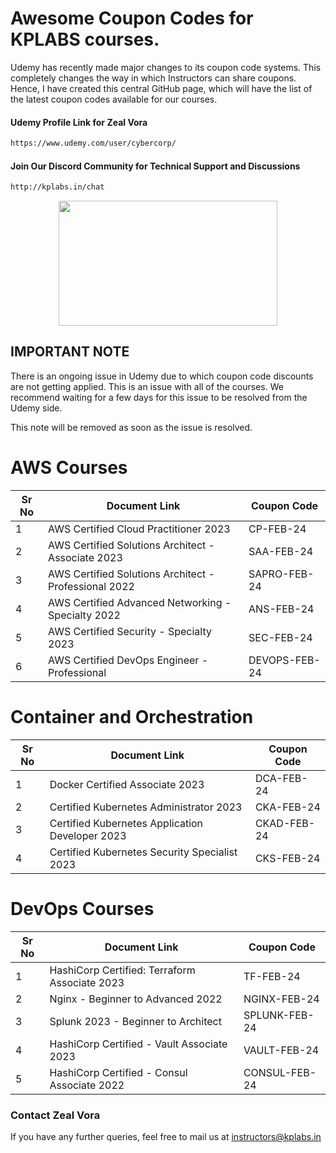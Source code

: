 # Awesome Coupon Codes for KPLABS courses.

Udemy has recently made major changes to its coupon code systems. This completely changes the way in which Instructors can share coupons. Hence, I have created this central GitHub page, which will have the list of the latest coupon codes available for our courses.

#### Udemy Profile Link for Zeal Vora

```sh
https://www.udemy.com/user/cybercorp/
```
#### Join Our Discord Community for Technical Support and Discussions

```sh
http://kplabs.in/chat
```
<p align="center">
  <img width="350" height="200" src="https://i.ibb.co/b3jFkkk/discord-terraform.png">
</p>

## IMPORTANT NOTE

There is an ongoing issue in Udemy due to which coupon code discounts are not getting applied. This is an issue with all of the courses. We recommend waiting for a few days for this issue to be resolved from the Udemy side.

This note will be removed as soon as the issue is resolved.

# AWS Courses 

| Sr No | Document Link | Coupon Code |
| ------ | ------ | ------ |
| 1 |AWS Certified Cloud Practitioner 2023 | CP-FEB-24 | 
| 2 |AWS Certified Solutions Architect - Associate  2023| SAA-FEB-24 |
| 3 |AWS Certified Solutions Architect - Professional 2022 | SAPRO-FEB-24 |
| 4 |AWS Certified Advanced Networking - Specialty 2022 | ANS-FEB-24 |
| 5 |AWS Certified Security - Specialty 2023 | SEC-FEB-24 |
| 6 |AWS Certified DevOps Engineer - Professional | DEVOPS-FEB-24 |

# Container and Orchestration

| Sr No | Document Link | Coupon Code |
| ------ | ------ | ------ |
| 1 | Docker Certified Associate 2023 | DCA-FEB-24| 
| 2 | Certified Kubernetes Administrator 2023 | CKA-FEB-24 | 
| 3 | Certified Kubernetes Application Developer 2023 | CKAD-FEB-24 | 
| 4 | Certified Kubernetes Security Specialist 2023 | CKS-FEB-24 | 

# DevOps Courses

| Sr No | Document Link | Coupon Code |
| ------ | ------ | ------ |
| 1 | HashiCorp Certified: Terraform Associate 2023 | TF-FEB-24 | 
| 2 | Nginx - Beginner to Advanced 2022 | NGINX-FEB-24 | 
| 3 | Splunk 2023 - Beginner to Architect | SPLUNK-FEB-24 | 
| 4 | HashiCorp Certified - Vault Associate 2023 | VAULT-FEB-24 | 
| 5 | HashiCorp Certified - Consul Associate 2022 | CONSUL-FEB-24	 | 




### Contact Zeal Vora
If you have any further queries, feel free to mail us at instructors@kplabs.in
